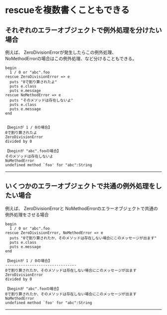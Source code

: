 # rescueを複数書くこともできる

## それぞれのエラーオブジェクトで例外処理を分けたい場合
例えば、 ZeroDivisionErrorが発生したらこの例外処理、	  
NoMethodErrorの場合はこの例外処理、など分けることもできる。
~~~
begin
  1 / 0 or "abc".foo
rescue ZeroDivisionError => e
  puts "0で割り算されたよ"
  puts e.class
  puts e.message
rescue NoMethodError => e
  puts "そのメソッドは存在しないよ"
  puts e.class
  puts e.message
end


【beginが 1 / 0の場合】
0で割り算されたよ
ZeroDivisionError
divided by 0

【beginが "abc".fooの場合】
そのメソッドは存在しないよ
NoMethodError
undefined method `foo' for "abc":String
~~~
***

## いくつかのエラーオブジェクトで共通の例外処理をしたい場合
例えば、 ZeroDivisionErrorと NoMethodErrorのエラーオブジェクトで共通の例外処理をさせる場合
~~~
begin
  1 / 0 or "abc".foo
rescue ZeroDivisionError, NoMethodError => e
  puts "0で割り算されたか、そのメソッドは存在しない場合にこのメッセージが出ます"
  puts e.class
  puts e.message
end

【beginが 1 / 0の場合】
--------------------------------
0で割り算されたか、そのメソッドは存在しない場合にこのメッセージが出ます
ZeroDivisionError
divided by 0

【beginが "abc".fooの場合】
0で割り算されたか、そのメソッドは存在しない場合にこのメッセージが出ます
NoMethodError
undefined method `foo' for "abc":String
~~~
***
